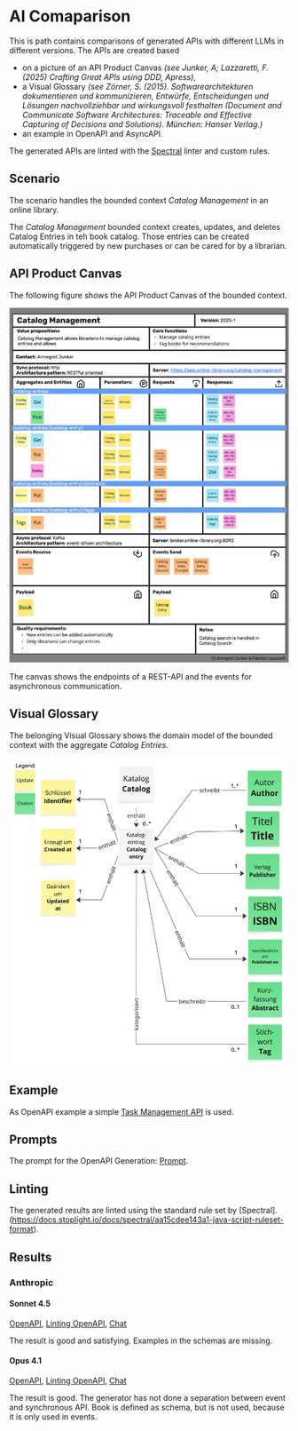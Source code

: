# AI Comaparison

This is path contains comparisons of generated APIs with different LLMs in different versions.
The APIs are created based 
- on a picture of an API Product Canvas _(see Junker, A; Lazzaretti, F. (2025) Crafting Great APIs using DDD, Apress)_,
- a Visual Glossary _(see   Zörner, S. (2015). Softwarearchitekturen dokumentieren und kommunizieren, Entwürfe, Entscheidungen und Lösungen nachvollziehbar und wirkungsvoll festhalten (Document and Communicate Software Architectures: Traceable and Effective Capturing of Decisions and Solutions). München: Hanser Verlag.)_
- an example in OpenAPI and AsyncAPI.

The generated APIs are linted with the [Spectral](https://docs.stoplight.io/docs/spectral/674b27b261c3c-overview) linter and custom rules.

## Scenario

The scenario handles the bounded context _Catalog Management_ in an online library. 

The _Catalog Management_ bounded context creates, updates, and deletes Catalog Entries in teh book catalog. Those entries can be created automatically triggered by new purchases or can be cared for by a librarian.

## API Product Canvas

The following figure shows the API Product Canvas of the bounded context.

![API Prodcut Canvas Catalog Management](./Junker_AIandDDD_APIProductCanvas.jpg)

The canvas shows the endpoints of a REST-API and the events for asynchronous communication.

## Visual Glossary

The belonging Visual Glossary shows the domain model of the bounded context with the aggregate _Catalog Entries_.

![Visual Glossary Catalog Management](Junker_AIandDDD_VisualGlossary.jpg)

## Example

As OpenAPI example a simple [Task Management API](./TaskManagement.yaml) is used.

## Prompts

The prompt for the OpenAPI Generation: [Prompt](PromptOpenApi).

## Linting

The generated results are linted using the standard rule set by [Spectral].(https://docs.stoplight.io/docs/spectral/aa15cdee143a1-java-script-ruleset-format).

## Results
 

### Anthropic

#### Sonnet 4.5

[OpenAPI](./Claude/Sonnet45CatalogManagement.oas.yaml),
[Linting OpenAPI](./Claude/Sonnet45Linting.md), [Chat](https://claude.ai/share/85a0b43e-6ca0-4c51-92a9-df5b8601509f)

The result is good and satisfying.
Examples in the schemas are missing.

#### Opus 4.1

[OpenAPI](./Claude/Opus41CatalogManagement.oas.yaml), [Linting OpenAPI](./Claude/Opus41Linting.md), [Chat](https://claude.ai/share/d262fcf6-6097-4523-a90b-63c4a9393596)

The result is good.
The generator has not done a separation between event and synchronous API. 
Book is defined as schema, but is not used, because it is only used in events.




